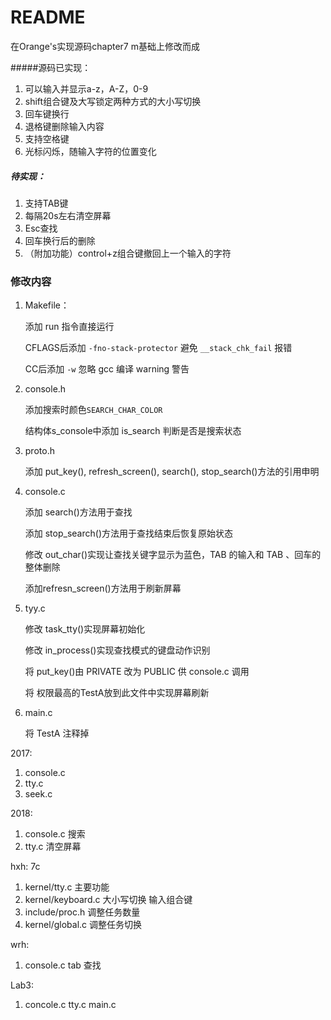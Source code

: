 # README

在Orange's实现源码chapter7 m基础上修改而成

#####源码已实现：

1. 可以输入并显示a-z，A-Z，0-9
2. shift组合键及大写锁定两种方式的大小写切换
3. 回车键换行
4. 退格键删除输入内容
5. 支持空格键
6. 光标闪烁，随输入字符的位置变化

##### 待实现：

1. 支持TAB键
2. 每隔20s左右清空屏幕
3. Esc查找
4. 回车换行后的删除
5. （附加功能）control+z组合键撤回上一个输入的字符

### 修改内容

1. Makefile：

   添加 run 指令直接运行

   CFLAGS后添加 `-fno-stack-protector` 避免 `__stack_chk_fail` 报错

   CC后添加 `-w` 忽略 gcc 编译 warning 警告

2. console.h

   添加搜索时颜色`SEARCH_CHAR_COLOR`

   结构体s_console中添加 is_search 判断是否是搜索状态

3. proto.h

   添加 put_key(), refresh_screen(), search(), stop_search()方法的引用申明

4. console.c

   添加 search()方法用于查找

   添加 stop_search()方法用于查找结束后恢复原始状态

   修改 out_char()实现让查找关键字显示为蓝色，TAB 的输入和 TAB 、回车的整体删除

   添加refresn_screen()方法用于刷新屏幕

5. tyy.c

   修改 task_tty()实现屏幕初始化

   修改 in_process()实现查找模式的键盘动作识别

   将 put_key()由 PRIVATE 改为 PUBLIC 供 console.c 调用

   将 权限最高的TestA放到此文件中实现屏幕刷新

6. main.c

   将 TestA 注释掉

   

   

   

   

   









2017:

1. console.c
2. tty.c
3. seek.c

2018:

1. console.c 搜索
2. tty.c 清空屏幕

hxh: 7c

1. kernel/tty.c 主要功能
2. kernel/keyboard.c 大小写切换 输入组合键
3. include/proc.h 调整任务数量
4. kernel/global.c 调整任务切换

wrh:

1. console.c tab 查找 

Lab3:

1. concole.c tty.c main.c 